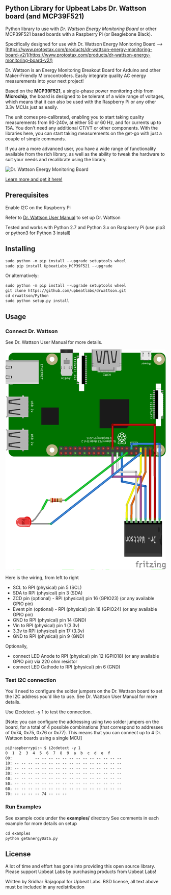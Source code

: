 ## Python Library for Upbeat Labs Dr. Wattson board (and MCP39F521)

Python library to use with *Dr. Wattson Energy Monitoring Board* or other MCP39F521 based boards with a Raspberry Pi (or Beaglebone Black).

Specifically designed for use with Dr. Wattson Energy Monitoring Board --> [https://www.protostax.com/products/dr-wattson-energy-monitoring-board-v2/](https://www.protostax.com/products/dr-wattson-energy-monitoring-board-v2/)

Dr. Wattson is an Energy Monitoring Breakout Board for Arduino and other Maker-Friendly Microcontrollers. Easily integrate quality AC energy measurements into your next project!

Based on the **MCP39F521**, a single-phase power monitoring chip from **Microchip**, the board is designed to be tolerant of a wide range of voltages, which means that it can also be used with the Raspberry Pi or any other 3.3v MCUs just as easily.

The unit comes pre-calibrated, enabling you to start taking quality measurements from 90-240v, at either 50 or 60 Hz, and for currents up to 15A. You don't need any additional CT/VT or other components.  With the libraries here, you can start taking measurements on the get-go with just a couple of simple commands.

If you are a more advanced user, you have a wide range of functionality available from the rich library, as well as the ability to tweak the hardware to suit your needs and recalibrate using the library.

![Dr. Wattson Energy Monitoring Board](https://cdn.shopify.com/s/files/1/0082/6248/4004/products/DrWattsonV2_title.jpg?v=1661905914)

[Learn more and get it here!](https://www.protostax.com/products/dr-wattson-energy-monitoring-board-v2/)

## Prerequisites

Enable I2C on the Raspberry Pi

Refer to [Dr. Wattson User Manual](https://github.com/upbeatlabs/drwattson/blob/master/DrWattsonUserManual.pdf) to set up Dr. Wattson

Tested and works with Python 2.7 and Python 3.x on Raspberry Pi (use
pip3 or python3 for Python 3 install)

## Installing

```
sudo python -m pip install --upgrade setuptools wheel
sudo pip install UpbeatLabs_MCP39F521 --upgrade
```
Or alternatively:

```
sudo python -m pip install --upgrade setuptools wheel
git clone https://github.com/upbeatlabs/drwattson.git
cd drwattson/Python
sudo python setup.py install
```

## Usage

### Connect Dr. Wattson

See Dr. Wattson User Manual for more details.

![RPI & Dr. Wattson Wiring](RPI_DrWattson_wiring.png)

Here is the wiring, from left to right

* SCL to RPI (physical) pin 5 (SCL)
* SDA to RPI (physical) pin 3 (SDA)
* ZCD pin (optional) - RPI (physical) pin 16 (GPIO23) (or any available GPIO pin)
* Event pin (optional) - RPI (physical) pin 18 (GPIO24) (or any available GPIO pin)
* GND to RPI (physical) pin 14 (GND)
* Vin to RPI (physical) pin 1 (3.3v)
* 3.3v to RPI (physical) pin 17 (3.3v)
* GND to RPI (physical) pin 9 (GND)

Optionally, 
* connect LED Anode to RPI (physical) pin 12 (GPIO18) (or any available GPIO pin) via 220 ohm resistor
* connect LED Cathode to RPI (physical) pin 6 (GND)

### Test I2C connection
You'll need to configure the solder jumpers on the Dr. Wattson board to set the I2C address you'd like to use. See Dr. Wattson User Manual for more details.

Use i2cdetect -y 1 to test the connection.

[Note: you can configure the addressing using two solder jumpers on the board, for a total of 4 possible combinations (that correspond to addresses of 0x74, 0x75, 0x76 or 0x77). This means that you can connect up to 4 Dr. Wattson boards using a single MCU]

```
pi@raspberrypi:~ $ i2cdetect -y 1
0  1  2  3  4  5  6  7  8  9  a  b  c  d  e  f
00:          -- -- -- -- -- -- -- -- -- -- -- -- --
10: -- -- -- -- -- -- -- -- -- -- -- -- -- -- -- --
20: -- -- -- -- -- -- -- -- -- -- -- -- -- -- -- --
30: -- -- -- -- -- -- -- -- -- -- -- -- -- -- -- --
40: -- -- -- -- -- -- -- -- -- -- -- -- -- -- -- --
50: -- -- -- -- -- -- -- -- -- -- -- -- -- -- -- --
60: -- -- -- -- -- -- -- -- -- -- -- -- -- -- -- --
70: -- -- -- -- 74 -- -- --
```

### Run Examples

See example code under the  **examples/** directory
See comments in each example for more details on setup

```
cd examples
python getEnergyData.py
```

## License

A lot of time and effort has gone into providing this open source library. Please support Upbeat Labs by purchasing products from Upbeat Labs!

Written by Sridhar Rajagopal for Upbeat Labs. BSD license, all text above must be included in any redistribution
